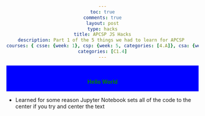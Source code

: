 ```yaml
---
toc: true
comments: true
layout: post
type: hacks
title: APCSP JS Hacks
description: Part 1 of the 5 things we had to learn for APCSP 
courses: { csse: {week: 1}, csp: {week: 5, categories: [4.A]}, csa: {week: 0} }
categories: [C1.4]
---
```


<style>
div {text-align: center;}
</style>
<div style = "background-color:blue">
    <b style = "color:green; "><br><br>Hello World<br><br></b>
</div> 

- Learned for some reason Jupyter Notebook sets all of the code to the center if you try and center the text